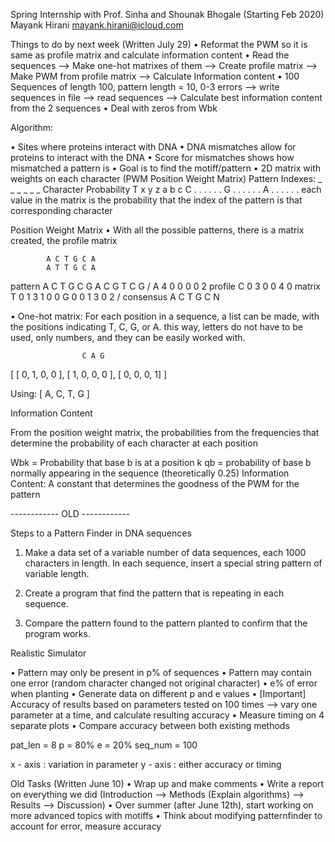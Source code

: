 
Spring Internship with Prof. Sinha and Shounak Bhogale (Starting Feb 2020)
Mayank Hirani
mayank.hirani@icloud.com





Things to do by next week
(Written July 29)
• Reformat the PWM so it is same as profile matrix and calculate information content
• Read the sequences --> Make one-hot matrixes of them --> Create profile matrix --> Make PWM from profile matrix --> Calculate Information content
• 100 Sequences of length 100, pattern length = 10, 0-3 errors --> write sequences in file --> read sequences --> Calculate best information content from the 2 sequences
• Deal with zeros from Wbk


Algorithm:

• Sites where proteins interact with DNA
• DNA mismatches allow for proteins to interact with the DNA
• Score for mismatches shows how mismatched a pattern is
• Goal is to find the motiff/pattern
• 2D matrix with weights on each character (PWM Position Weight Matrix)
Pattern Indexes:        _ _ _ _ _ _
Character Probability
T                       x y z a b c
C                       . . . . . .
G            			. . . . . .
A 						. . . . . .
each value in the matrix is the probability that the index of the pattern is that corresponding character

Position Weight Matrix
• With all the possible patterns, there is a matrix created, the profile matrix

			A C T G C A
			A T T G C A
pattern	   	A C T G C G
			A C G T C G
				\/
		A   4 0 0 0 0 2
profile	C   0 3 0 0 4 0
matrix	T   0 1 3 1 0 0
		G   0 0 1 3 0 2
				\/
consensus	A C T G C N


• One-hot matrix: For each position in a sequence, a list can be made, with the positions indicating T, C, G, or A.
this way, letters do not have to be used, only numbers, and they can be easily worked with.

					C A G

[ [ 0, 1, 0, 0 ], [ 1, 0, 0, 0 ], [ 0, 0, 0, 1] ]

Using: [ A, C, T, G ]

Information Content

From the position weight matrix, the probabilities from the frequencies that determine the probability of each character at each position

Wbk = Probability that base b is at a position k
qb = probability of base b normally appearing in the sequence (theoretically 0.25)
Information Content: A constant that determines the goodness of the PWM for the pattern





------------ OLD ------------


Steps to a Pattern Finder in DNA sequences

1. Make a data set of a variable number of data sequences, each 1000 characters in length. In each sequence, insert a special string pattern of variable length.

2. Create a program that find the pattern that is repeating in each sequence.

3. Compare the pattern found to the pattern planted to confirm that the program works.





Realistic Simulator

• Pattern may only be present in p% of sequences
• Pattern may contain one error (random character changed not original character)
• e% of error when planting
• Generate data on different p and e values
• [Important] Accuracy of results based on parameters tested on 100 times --> vary one parameter at a time, and calculate resulting accuracy
• Measure timing on 4 separate plots
• Compare accuracy between both existing methods

pat_len = 8
p = 80%
e = 20%
seq_num = 100

x - axis : variation in parameter
y - axis : either accuracy or timing




Old Tasks (Written June 10)
• Wrap up and make comments
• Write a report on everything we did (Introduction --> Methods (Explain algorithms) --> Results --> Discussion)
• Over summer (after June 12th), start working on more advanced topics with motiffs
• Think about modifying patternfinder to account for error, measure accuracy

